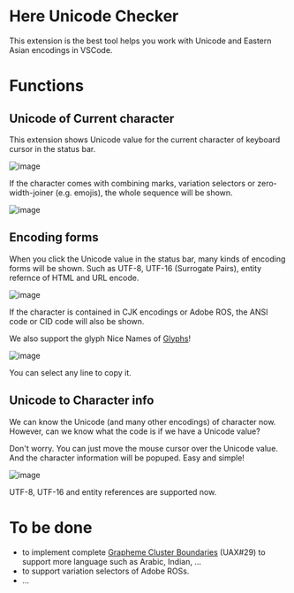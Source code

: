 # Here Unicode Checker
This extension is the best tool helps you work with Unicode and Eastern Asian encodings in VSCode.

# Functions 

## Unicode of Current character

This extension shows Unicode value for the current character of keyboard cursor in the status bar.

![image](https://user-images.githubusercontent.com/5418570/82236077-2c780b00-9966-11ea-83c4-e335b0e92141.png)

If the character comes with combining marks, variation selectors or zero-width-joiner (e.g. emojis), the whole sequence will be shown.

![image](https://user-images.githubusercontent.com/5418570/82236168-4d406080-9966-11ea-9a5a-7b2265a7d702.png)

## Encoding forms

When you click the Unicode value in the status bar, many kinds of encoding forms will be shown.
Such as UTF-8, UTF-16 (Surrogate Pairs), entity refernce of HTML and URL encode.

![image](https://user-images.githubusercontent.com/5418570/82236450-b1632480-9966-11ea-9747-4341cd08bf98.png)

If the character is contained in CJK encodings or Adobe ROS, the ANSI code or CID code will also be shown.

We also support the glyph Nice Names of [Glyphs](https://glyphsapp.com/)!

![image](https://user-images.githubusercontent.com/5418570/82236638-f5562980-9966-11ea-9b75-83bc784fae13.png)

You can select any line to copy it.

## Unicode to Character info

We can know the Unicode (and many other encodings) of character now.
However, can we know what the code is if we have a Unicode value?

Don't worry. You can just move the mouse cursor over the Unicode value. And the character information will be popuped. Easy and simple!

![image](https://user-images.githubusercontent.com/5418570/82236778-33534d80-9967-11ea-9ae2-75c27e3d97f3.png)

UTF-8, UTF-16 and entity references are supported now.

# To be done

- to implement complete [Grapheme Cluster Boundaries](http://www.unicode.org/reports/tr29/#Grapheme_Cluster_Boundaries) (UAX#29) to support more language such as Arabic, Indian, ...
- to support variation selectors of Adobe ROSs.
- ...
